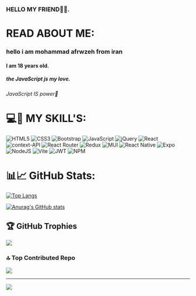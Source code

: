 

### HELLO MY FRIEND👋🤗.

# READ ABOUT ME:
<h3>hello i am mohammad afrwzeh from iran</h3>
<h4>I am 18 years old.</h4>
<h5>the JavaScript js my love.</h5>
<h6>JavaScript IS power💪</h6>


# 💻🥳 MY SKILL'S:
![HTML5](https://img.shields.io/badge/html5-%23E34F26.svg?style=for-the-badge&logo=html5&logoColor=white) ![CSS3](https://img.shields.io/badge/css3-%231572B6.svg?style=for-the-badge&logo=css3&logoColor=white) ![Bootstrap](https://img.shields.io/badge/bootstrap-%238511FA.svg?style=for-the-badge&logo=bootstrap&logoColor=white) ![JavaScript](https://img.shields.io/badge/javascript-%23323330.svg?style=for-the-badge&logo=javascript&logoColor=%23F7DF1E) ![jQuery](https://img.shields.io/badge/jquery-%230769AD.svg?style=for-the-badge&logo=jquery&logoColor=white) ![React](https://img.shields.io/badge/react-%2320232a.svg?style=for-the-badge&logo=react&logoColor=%2361DAFB) ![context-API](https://img.shields.io/badge/Context--Api-000000?style=for-the-badge&logo=react) ![React Router](https://img.shields.io/badge/React_Router-CA4245?style=for-the-badge&logo=react-router&logoColor=white) ![Redux](https://img.shields.io/badge/redux-%23593d88.svg?style=for-the-badge&logo=redux&logoColor=white) ![MUI](https://img.shields.io/badge/MUI-%230081CB.svg?style=for-the-badge&logo=mui&logoColor=white) ![React Native](https://img.shields.io/badge/react_native-%2320232a.svg?style=for-the-badge&logo=react&logoColor=%2361DAFB) ![Expo](https://img.shields.io/badge/expo-1C1E24?style=for-the-badge&logo=expo&logoColor=#D04A37) ![NodeJS](https://img.shields.io/badge/node.js-6DA55F?style=for-the-badge&logo=node.js&logoColor=white) ![Vite](https://img.shields.io/badge/vite-%23646CFF.svg?style=for-the-badge&logo=vite&logoColor=white) ![JWT](https://img.shields.io/badge/JWT-black?style=for-the-badge&logo=JSON%20web%20tokens) ![NPM](https://img.shields.io/badge/NPM-%23CB3837.svg?style=for-the-badge&logo=npm&logoColor=white)


# 📊📈 GitHub Stats:

[![Top Langs](https://github-readme-stats.vercel.app/api/top-langs/?username=techcodeofficial)](https://github.com/anuraghazra/github-readme-stats)

[![Anurag's GitHub stats](https://github-readme-stats.vercel.app/api?username=techcodeofficial)](https://github.com/anuraghazra/github-readme-stats)

## 🏆 GitHub Trophies
![](https://github-profile-trophy.vercel.app/?username=techcodeofficial&theme=flat&no-frame=false&no-bg=false&margin-w=4)

### 🔝 Top Contributed Repo
![](https://github-contributor-stats.vercel.app/api?username=techcodeofficial&limit=5&theme=onedark&combine_all_yearly_contributions=true)

---
[![](https://visitcount.itsvg.in/api?id=techcodeofficial&label=Profile%20Views&color=12&icon=2&pretty=true)](https://github.com/techcodeofficial)
<!-- Proudly created with GPRM ( https://gprm.itsvg.in ) -->
